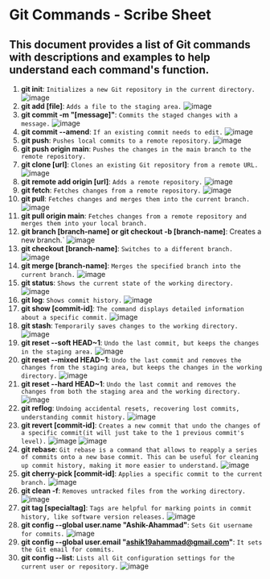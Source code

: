 # Git Commands - Scribe Sheet
## This document provides a list of Git commands with descriptions and examples to help understand each command's function.



1. **git init**: `Initializes a new Git repository in the current directory.` ![image](https://github.com/user-attachments/assets/6a6fa0bc-5c34-49f9-aab4-f90e89a92297)
2. **git add [file]**: `Adds a file to the staging area.` ![image](https://github.com/user-attachments/assets/d03488c8-aba2-450b-8c9f-89030abc1437)
3. **git commit -m "[message]"**: `Commits the staged changes with a message.` ![image](https://github.com/user-attachments/assets/78f0fde7-ab55-4024-874e-c94ddb56863e)
4. **git commit --amend**: `If an existing commit needs to edit.` ![image](https://github.com/user-attachments/assets/a74950c1-60ce-4642-a9b6-53fbe6c5e47c)
5. **git push**: `Pushes local commits to a remote repository.` ![image](https://github.com/user-attachments/assets/ed8e54de-a691-4f92-8ac1-70b40dbc11ab)
6. **git push origin main**: `Pushes the changes in the main branch to the remote repository.` 
7. **git clone [url]**: `Clones an existing Git repository from a remote URL.` ![image](https://github.com/user-attachments/assets/8a8459b9-f38b-4b1b-9465-4f90ba415fca)
8. **git remote add origin [url]**: `Adds a remote repository.` ![image](https://github.com/user-attachments/assets/54ebf799-029d-4ef1-bfcb-c24fa2a369b6)
9. **git fetch**: `Fetches changes from a remote repository.` ![image](https://github.com/user-attachments/assets/72169035-1a43-4fc2-a88d-d736a75a4cec)
10. **git pull**: `Fetches changes and merges them into the current branch.` ![image](https://github.com/user-attachments/assets/73a7d615-eb7c-4e3e-aa3b-f3a4b9325287)
11. **git pull origin main**: `Fetches changes from a remote repository and merges them into your local branch.`
13. **git branch [branch-name] or git checkout -b [branch-name]**: Creates a new branch.` ![image](https://github.com/user-attachments/assets/dcd384d0-e358-4965-85aa-52e9643ea2c5)
14. **git checkout [branch-name]**: `Switches to a different branch.` ![image](https://github.com/user-attachments/assets/a61eb3d5-08e3-438b-90a0-cbb48da410a6)
15. **git merge [branch-name]**: `Merges the specified branch into the current branch.` ![image](https://github.com/user-attachments/assets/b460cdba-3350-4f2f-aa6e-25e3cedb330f)
16. **git status**: `Shows the current state of the working directory.` ![image](https://github.com/user-attachments/assets/ed91a299-bed1-43f8-ad05-46547d91111e)
17. **git log**: `Shows commit history.` ![image](https://github.com/user-attachments/assets/3f841a13-91c2-4d6c-bf08-f3062ff50419)
18. **git show [commit-id]**: `The command displays detailed information about a specific commit.` ![image](https://github.com/user-attachments/assets/0c9d6c9b-bdd1-4c9d-a457-9feb07a72d1c)
19. **git stash**: `Temporarily saves changes to the working directory.` ![image](https://github.com/user-attachments/assets/ce90544a-b12c-40a4-a4bb-4bc0ba4c4e42)
20. **git reset --soft HEAD~1**: `Undo the last commit, but keeps the changes in the staging area.` ![image](https://github.com/user-attachments/assets/76364238-22e7-4edf-b4d6-409fd967e943)
21. **git reset --mixed HEAD~1**: `Undo the last commit and removes the changes from the staging area, but keeps the changes in the working directory.` ![image](https://github.com/user-attachments/assets/a7226af2-56ad-4f78-9e0c-fa6029cc046a)
22. **git reset --hard HEAD~1**: `Undo the last commit and removes the changes from both the staging area and the working directory.` ![image](https://github.com/user-attachments/assets/75ba5325-fa85-4c8a-96dc-656925458c5a)
23. **git reflog**: `Undoing accidental resets, recovering lost commits, understanding commit history.` ![image](https://github.com/user-attachments/assets/b38d5124-efca-49da-b806-4e37c01c2f01)
24. **git revert [commit-id]**: `Creates a new commit that undo the changes of a specific commit(it will just take to the 1 previous commit's level).` ![image](https://github.com/user-attachments/assets/8052ec82-07ff-44b3-8c58-41b1c399d531)  ![image](https://github.com/user-attachments/assets/371c9149-fa58-441e-aaf9-cd56d716b31a)
25. **git rebase**: `Git rebase is a command that allows to reapply a series of commits onto a new base commit. This can be useful for cleaning up commit history, making it more easier to understand.` ![image](https://github.com/user-attachments/assets/a624ca53-66f5-4e85-b1d9-d1c06955f458) 
26. **git cherry-pick [commit-id]**: `Applies a specific commit to the current branch.` ![image](https://github.com/user-attachments/assets/21d9716e-e7c8-4b48-8735-d1c2e008eb3a)
27. **git clean -f**: `Removes untracked files from the working directory.` ![image](https://github.com/user-attachments/assets/9b46e112-7b32-45b7-87e5-3eb989c8ba18)
28. **git tag [specialtag]**: `Tags are helpful for marking points in commit history, like software version releases.` ![image](https://github.com/user-attachments/assets/2f8de103-79b0-47e2-be14-56b0a73c03a7)
29. **git config --global user.name "Ashik-Ahammad"**: `Sets Git username for commits.`
![image](https://github.com/user-attachments/assets/02285f9b-0de3-4ffb-b504-01a962c04d1c)
30. **git config --global user.email "ashik19ahammad@gmail.com"**: `It sets the Git email for commits.`
31. **git config --list**: `Lists all Git configuration settings for the current user or repository.` ![image](https://github.com/user-attachments/assets/edb6ce4e-2260-4e72-8076-ac55d18e7453)


